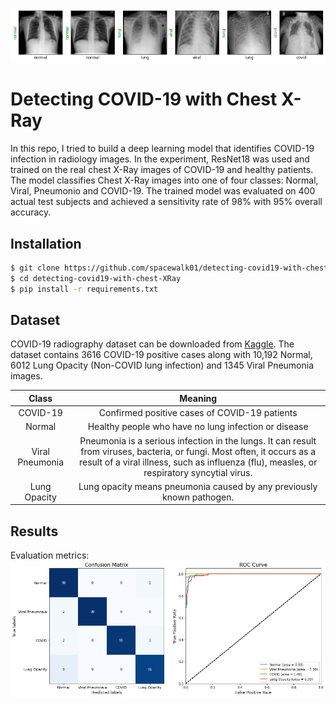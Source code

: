 ![alt text](covid_prediction.png)

# Detecting COVID-19 with Chest X-Ray

In this repo, I tried to build a deep learning model that identifies COVID-19 infection in radiology images. In the experiment, ResNet18 was used and trained on the real chest X-Ray images of COVID-19 and healthy patients. The model classifies Chest X-Ray images into one of four classes: Normal, Viral, Pneumonio and COVID-19. The trained model was evaluated on 400 actual test subjects and achieved a sensitivity rate of 98% with 95% overall accuracy.


## Installation
```bash
$ git clone https://github.com/spacewalk01/detecting-covid19-with-chest-XRay
$ cd detecting-covid19-with-chest-XRay
$ pip install -r requirements.txt
```

## Dataset

COVID-19 radiography dataset can be downloaded from [Kaggle](https://www.kaggle.com/tawsifurrahman/covid19-radiography-database). The dataset contains 3616 COVID-19 positive cases along with 10,192 Normal, 6012 Lung Opacity (Non-COVID lung infection) and 1345 Viral Pneumonia images. 

| Class | Meaning |
| :---: | :---: | 
| COVID-19 |  Confirmed positive cases of COVID-19 patients |
| Normal | Healthy people who have no lung infection or disease |
| Viral Pneumonia | Pneumonia is a serious infection in the lungs. It can result from viruses, bacteria, or fungi. Most often, it occurs as a result of a viral illness, such as influenza (flu), measles, or respiratory syncytial virus. |
| Lung Opacity | Lung opacity means pneumonia caused by any previously known pathogen. |
## Results

Evaluation metrics:
![alt text](auc.png)
